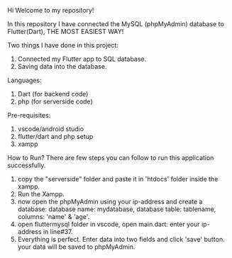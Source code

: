 Hi Welcome to my repository!

In this repository I have connected the MySQL (phpMyAdmin) database to Flutter(Dart), THE MOST EASIEST WAY!

Two things I have done in this project:
1) Connected my Flutter app to SQL database.
2) Saving data into the database.

Languages:
1) Dart (for backend code)
2) php (for serverside code)
   
Pre-requisites:
1) vscode/android studio
2) flutter/dart and php setup
3) xampp

How to Run?
There are few steps you can follow to run this application successfully.
1) copy the "serverside" folder and paste it in 'htdocs' folder inside the xampp.
2) Run the Xampp.
3) now open the phpMyAdmin using your ip-address and create a database: database name: mydatabase, database table: tablename, columns: 'name' & 'age'.
4) open fluttermysql folder in vscode, open main.dart: enter your ip-address in line#37.
5) Everything is perfect. Enter data into two fields and click 'save' button. your data will be saved to phpMyAdmin.
